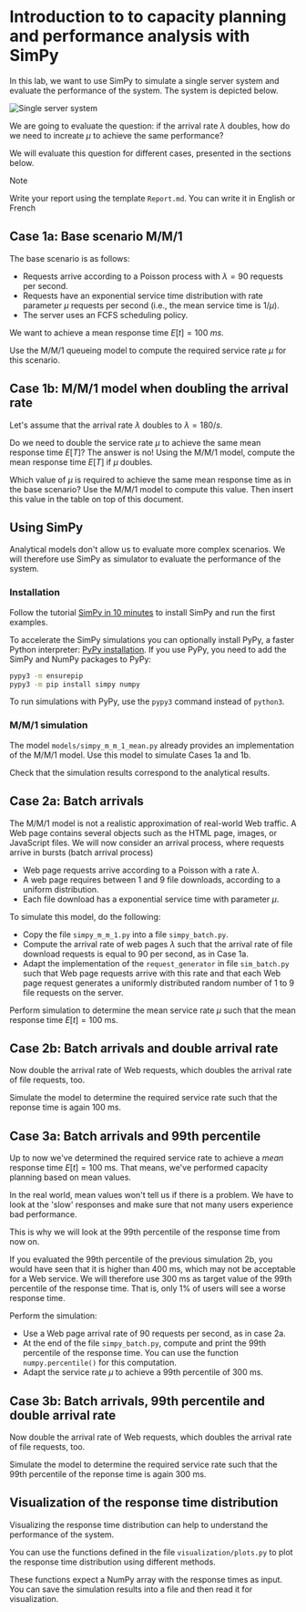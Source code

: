Introduction to to capacity planning and performance analysis with SimPy
========================================================================

In this lab, we want to use SimPy to simulate a single server system and evaluate the performance of the system. The system is depicted below.

![Single server system](images/queue.svg)

We are going to evaluate the question: if the arrival rate $\lambda$ doubles, how do we need to increate $\mu$ to achieve the same performance?

We will evaluate this question for different cases, presented in the sections below.

> [!NOTE]
> Write your report using the template `Report.md`. You can write it in English or French


Case 1a: Base scenario M/M/1
----------------------------

The base scenario is as follows:

- Requests arrive according to a Poisson process with $\lambda = 90$ requests per second.
- Requests have an exponential service time distribution with rate parameter $\mu$ requests per second (i.e., the mean service time is $1/\mu$).
- The server uses an FCFS scheduling policy.

We want to achieve a mean response time $E[t] = 100\ ms$.

Use the M/M/1 queueing model to compute the required service rate $\mu$ for this scenario.



Case 1b: M/M/1 model when doubling the arrival rate
--------------------------------------------------

Let's assume that the arrival rate $\lambda$ doubles to $\lambda = 180/s$.

Do we need to double the service rate $\mu$ to achieve the same mean response time $E[T]$? The answer is no! Using the M/M/1 model, compute the mean response time $E[T]$ if $\mu$ doubles.

Which value of $\mu$ is required to achieve the same mean response time as in the base scenario? Use the M/M/1 model to compute this value. Then insert this value in the table on top of this document.



Using SimPy
-----------

Analytical models don't allow us to evaluate more complex scenarios. We will therefore use SimPy as simulator to evaluate the performance of the system.

### Installation

Follow the tutorial [SimPy in 10 minutes](https://simpy.readthedocs.io/en/latest/simpy_intro/index.html) to install SimPy and run the first examples.

To accelerate the SimPy simulations you can optionally install PyPy, a faster Python interpreter: [PyPy installation](https://doc.pypy.org/en/latest/install.html). If you use PyPy, you need to add the SimPy and NumPy packages to PyPy:

```bash
pypy3 -m ensurepip
pypy3 -m pip install simpy numpy
```

To run simulations with PyPy, use the `pypy3` command instead of `python3`.

### M/M/1 simulation

The model `models/simpy_m_m_1_mean.py` already provides an implementation of the M/M/1 model. Use this model to simulate Cases 1a and 1b. 

Check that the simulation results correspond to the analytical results.



Case 2a: Batch arrivals
-----------------------

The M/M/1 model is not a realistic approximation of real-world Web traffic. A Web page contains several objects such as the HTML page, images, or JavaScript files. We will now consider an arrival process, where requests arrive in bursts (batch arrival process)

- Web page requests arrive according to a Poisson with a rate $\lambda$.
- A web page requires between 1 and 9 file downloads, according to a uniform distribution.
- Each file download has a exponential service time with parameter $\mu$.

To simulate this model, do the following:

- Copy the file `simpy_m_m_1.py` into a file `simpy_batch.py`.
- Compute the arrival rate of web pages $\lambda$ such that the arrival rate of file download requests is equal to 90 per second, as in Case 1a.
- Adapt the implementation of the `request_generator` in file `sim_batch.py` such that Web page requests arrive with this rate and that each Web page request generates a uniformly distributed random number of 1 to 9 file requests on the server.

Perform simulation to determine the mean service rate $\mu$ such that the mean response time $E[t] = 100$ ms.



Case 2b: Batch arrivals and double arrival rate
-----------------------------------------------

Now double the arrival rate of Web requests, which doubles the arrival rate of file requests, too.

Simulate the model to determine the required service rate such that the reponse time is again 100 ms.



Case 3a: Batch arrivals and 99th percentile
-------------------------------------------

Up to now we've determined the required service rate to achieve a *mean* response time $E[t] = 100$ ms. That means, we've performed capacity planning based on mean values.

In the real world, mean values won't tell us if there is a problem. We have to look at the 'slow' responses and make sure that not many users experience bad performance.

This is why we will look at the 99th percentile of the response time from now on.

If you evaluated the 99th percentile of the previous simulation 2b, you would have seen that it is higher than 400 ms, which may not be acceptable for a Web service.
We will therefore use 300 ms as target value of the 99th percentile of the response time. That is, only 1% of users will see a worse response time.

Perform the simulation:

- Use a Web page arrival rate of 90 requests per second, as in case 2a.
- At the end of the file `simpy_batch.py`, compute and print the 99th percentile of the response time. You can use the function `numpy.percentile()` for this computation.
- Adapt the service rate $\mu$ to achieve a 99th percentile of 300 ms.



Case 3b: Batch arrivals, 99th percentile and double arrival rate
----------------------------------------------------------------

Now double the arrival rate of Web requests, which doubles the arrival rate of file requests, too.

Simulate the model to determine the required service rate such that the 99th percentile of the reponse time is again 300 ms.



Visualization of the response time distribution
----------------------------------------------

Visualizing the response time distribution can help to understand the performance of the system.

You can use the functions defined in the file `visualization/plots.py` to plot the response time distribution using different methods.

These functions expect a NumPy array with the response times as input. You can save the simulation results into a file and then read it for visualization.
